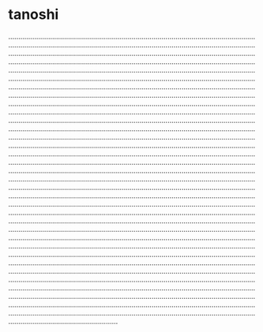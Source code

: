 # tanoshi
...............................................................................................................................................................................................................................................................................................................................................................................................................................................................................................................................................................................................................................................................................................................................................................................................................................................................................................................................................................................................................................................................................................................................................................................................................................................................................................................................................................................................................................................................................................................................................................................................................................................................................................................................................................................................................................................................................................................................................................................................................................................................................................................................................................................................................................................................................................................................................................................................................................................................................................................................................................................................................................................................................................................................................................................................................................................................................................................................................................................................................................................................................................................................................................................................................................................................................................................................................................................................................................................................................................................................................................................................................................................................................................................................................................................................................................................................................................................................................................................................................................................................................................................................................................................................................................................................................................................................................................................................................................................